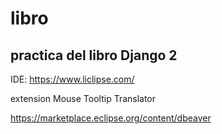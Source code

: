 ﻿# libro
## practica del libro Django 2

IDE: https://www.liclipse.com/

extension Mouse Tooltip Translator

https://marketplace.eclipse.org/content/dbeaver
